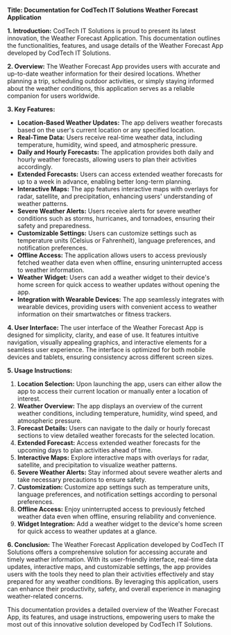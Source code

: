 **Title: Documentation for CodTech IT Solutions Weather Forecast Application**

**1. Introduction:**
CodTech IT Solutions is proud to present its latest innovation, the Weather Forecast Application. This documentation outlines the functionalities, features, and usage details of the Weather Forecast App developed by CodTech IT Solutions.

**2. Overview:**
The Weather Forecast App provides users with accurate and up-to-date weather information for their desired locations. Whether planning a trip, scheduling outdoor activities, or simply staying informed about the weather conditions, this application serves as a reliable companion for users worldwide.

**3. Key Features:**
- **Location-Based Weather Updates:** The app delivers weather forecasts based on the user's current location or any specified location.
- **Real-Time Data:** Users receive real-time weather data, including temperature, humidity, wind speed, and atmospheric pressure.
- **Daily and Hourly Forecasts:** The application provides both daily and hourly weather forecasts, allowing users to plan their activities accordingly.
- **Extended Forecasts:** Users can access extended weather forecasts for up to a week in advance, enabling better long-term planning.
- **Interactive Maps:** The app features interactive maps with overlays for radar, satellite, and precipitation, enhancing users' understanding of weather patterns.
- **Severe Weather Alerts:** Users receive alerts for severe weather conditions such as storms, hurricanes, and tornadoes, ensuring their safety and preparedness.
- **Customizable Settings:** Users can customize settings such as temperature units (Celsius or Fahrenheit), language preferences, and notification preferences.
- **Offline Access:** The application allows users to access previously fetched weather data even when offline, ensuring uninterrupted access to weather information.
- **Weather Widget:** Users can add a weather widget to their device's home screen for quick access to weather updates without opening the app.
- **Integration with Wearable Devices:** The app seamlessly integrates with wearable devices, providing users with convenient access to weather information on their smartwatches or fitness trackers.

**4. User Interface:**
The user interface of the Weather Forecast App is designed for simplicity, clarity, and ease of use. It features intuitive navigation, visually appealing graphics, and interactive elements for a seamless user experience. The interface is optimized for both mobile devices and tablets, ensuring consistency across different screen sizes.

**5. Usage Instructions:**
1. **Location Selection:** Upon launching the app, users can either allow the app to access their current location or manually enter a location of interest.
2. **Weather Overview:** The app displays an overview of the current weather conditions, including temperature, humidity, wind speed, and atmospheric pressure.
3. **Forecast Details:** Users can navigate to the daily or hourly forecast sections to view detailed weather forecasts for the selected location.
4. **Extended Forecast:** Access extended weather forecasts for the upcoming days to plan activities ahead of time.
5. **Interactive Maps:** Explore interactive maps with overlays for radar, satellite, and precipitation to visualize weather patterns.
6. **Severe Weather Alerts:** Stay informed about severe weather alerts and take necessary precautions to ensure safety.
7. **Customization:** Customize app settings such as temperature units, language preferences, and notification settings according to personal preferences.
8. **Offline Access:** Enjoy uninterrupted access to previously fetched weather data even when offline, ensuring reliability and convenience.
9. **Widget Integration:** Add a weather widget to the device's home screen for quick access to weather updates at a glance.

**6. Conclusion:**
The Weather Forecast Application developed by CodTech IT Solutions offers a comprehensive solution for accessing accurate and timely weather information. With its user-friendly interface, real-time data updates, interactive maps, and customizable settings, the app provides users with the tools they need to plan their activities effectively and stay prepared for any weather conditions. By leveraging this application, users can enhance their productivity, safety, and overall experience in managing weather-related concerns.

This documentation provides a detailed overview of the Weather Forecast App, its features, and usage instructions, empowering users to make the most out of this innovative solution developed by CodTech IT Solutions.
